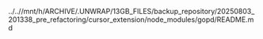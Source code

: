 ../..//mnt/h/ARCHIVE/.UNWRAP/13GB_FILES/backup_repository/20250803_201338_pre_refactoring/cursor_extension/node_modules/gopd/README.md